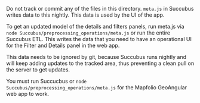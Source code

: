 Do not track or commit any of the files in this directory. `meta.js` in Succubus writes
data to this nightly. This data is used by the UI of the app.

To get an updated model of the details and filters panels,
run meta.js via `node Succubus/preprocessing_operations/meta.js`
or run the entire Succubus ETL. This writes the data that you need to have an operational
UI for the Filter and Details panel in the web app.

This data needs to be ignored by git, because Succubus runs nightly and will keep adding
updates to the tracked area, thus preventing a clean pull on the server to get updates.

You must run Succucbus or `node Succubus/preprocessing_operations/meta.js` for the 
Mapfolio GeoAngular web app to work.
